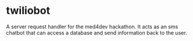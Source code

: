 # twiliobot
A  server request handler for the med4dev hackathon.
It acts as an sms chatbot that can access a database and send information back to the user.
